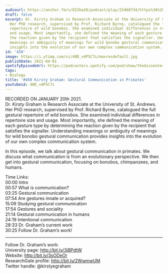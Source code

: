 ```yaml
---
audiourl: https://anchor.fm/s/822ba20/podcast/play/25460734/https%3A%2F%2Fd3ctxlq1ktw2nl.cloudfront.net%2Fstaging%2F2021-0-20%2Fe5646fb6-d191-eda6-a7e1-173c78657fcd.m4a
draft: false
excerpt: Dr. Kirsty Graham is Research Associate at the University of St. Andrews.
  Her PhD research, supervised by Prof. Richard Byrne, catalogued the full gestural
  repertoire of wild bonobos. She examined individual differences in repertoire size
  and usage. Most importantly, she defined the meaning of each gesture type by determining
  the reaction given by the recipient that satisfies the signaller. Understanding
  meanings or ambiguity of meanings for wild bonobo gestural communication provides
  insights into the evolution of our own complex communication system.
id: '450'
image: https://i.ytimg.com/vi/40D_v4P5C7s/maxresdefault.jpg
publishDate: 2021-04-01
spotifyEpisodeUrl: https://podcasters.spotify.com/pod/show/thedissenter/episodes/450-Kirsty-Graham-Gestural-Communication-in-Primates-ep7ghu
tags:
- Biology
title: '#450 Kirsty Graham: Gestural Communication in Primates'
youtubeid: 40D_v4P5C7s
---
```

<div class="timelinks">

RECORDED ON JANUARY 20th 2021.  
Dr. Kirsty Graham is Research Associate at the University of St. Andrews. Her PhD research, supervised by Prof. Richard Byrne, catalogued the full gestural repertoire of wild bonobos. She examined individual differences in repertoire size and usage. Most importantly, she defined the meaning of each gesture type by determining the reaction given by the recipient that satisfies the signaller. Understanding meanings or ambiguity of meanings for wild bonobo gestural communication provides insights into the evolution of our own complex communication system.

In this episode, we talk about gestural communication in primates. We discuss what communication is from an evolutionary perspective. We then get into gestural communication, focusing on bonobos, chimpanzees, and humans. 

Time Links:  
<time>00:00</time> Intro  
<time>00:57</time> What is communication?  
<time>03:25</time> Gestural communication  
<time>07:54</time> Are gestures innate or acquired?  
<time>15:09</time> Studying gestural communication  
<time>17:54</time> Gestures and sociality  
<time>21:14</time> Gestural communication in humans  
<time>24:19</time> Intentional communication  
<time>28:33</time> Dr. Graham’s current work  
<time>30:25</time> Follow Dr. Graham’s work!

---

Follow Dr. Graham’s work:  
University page: http://bit.ly/3iBPdtW  
Website: http://bit.ly/3sODeOr  
ResearchGate profile: http://bit.ly/2WwmwUM  
Twitter handle: @kirstyegraham
</div>

